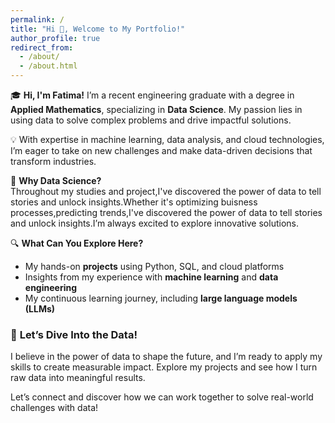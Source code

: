 ```yaml
---
permalink: /
title: "Hi 👋, Welcome to My Portfolio!"
author_profile: true
redirect_from: 
  - /about/
  - /about.html
---
```

🎓 **Hi, I'm Fatima!**
I’m a recent engineering graduate with a degree in **Applied Mathematics**, specializing in **Data Science**. My passion lies in using data to solve complex problems and drive impactful solutions.       

💡 With expertise in machine learning, data analysis, and cloud technologies, I’m eager to take on new   challenges and make data-driven decisions that transform industries.

🚀 **Why Data Science?**    
Throughout my studies and project,I've discovered the power of data to tell stories and unlock insights.Whether it's optimizing buisness processes,predicting trends,I've discovered the power of data to tell stories and unlock insights.I’m always excited to explore innovative solutions. 

🔍 **What Can You Explore Here?**  
- My hands-on **projects** using Python, SQL, and cloud platforms
- Insights from my experience with **machine learning** and **data engineering**
- My continuous learning journey, including **large language models (LLMs)**



### 🎯 **Let’s Dive Into the Data!**
I believe in the power of data to shape the future, and I’m ready to apply my skills to create measurable impact. Explore my projects and see how I turn raw data into meaningful results.

Let’s connect and discover how we can work together to solve real-world challenges with data!
 

